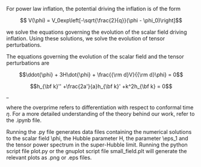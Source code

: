 For power law inflation, the potential driving the inflation is 
of the form

$$ V(\phi) = V_0exp\left[-\sqrt{\frac{2}{q}}(\phi - \phi_0)\right]$$

we solve the equations governing the evolution of the scalar field 
driving inflation. Using these solutions, we solve the evolution of 
tensor perturbations.

The equations governing the evolution of the scalar field and the 
tensor perturbations are

$$\ddot{\phi} + 3H\dot{\phi} + \frac{{\rm d}V}{{\rm d}\phi} = 0$$

$$h_{\bf k}'' +\frac{2a'}{a}h_{\bf k}' +k^2h_{\bf k} = 0$$_

where the overprime refers to differentiation with respect to conformal time $\eta$.
For a more detailed understanding of the theory behind our work, refer to the 
.ipynb file.

Running the .py file generates data files containing the numerical 
solutions to the scalar field \phi, the Hubble parameter H, the parameter 
\eps_1 and the tensor power spectrum in the super-Hubble limit.
Running the python script file plot.py or the gnuplot script file 
small_field.plt will generate the relevant plots as .png or .eps files.
